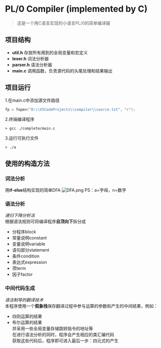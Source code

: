 # PL/0 Compiler (implemented by C)
> 这是一个用C语言实现的⼩语⾔PL/0的简单编译器
## 项目结构
- **util.h** 存放所有用到的全局变量和宏定义
- **lexer.h** 词法分析器
- **parser.h** 语法分析器
- **main.c** 调用函数，负责源代码的头尾处理和结果输出
## 项目运行
1.在main.c中添加源文件路径
```c
fp = fopen("D:\\VSCodeProjects\\compiler\\source.txt", "r");
```
2.终端编译程序
```
> gcc ./complete/main.c
```
3.运行可执行文件
```
> ./a
```
## 使用的构造方法
### 词法分析
用**if-else**结构实现的简单DFA
![DFA.png](https://s2.loli.net/2023/12/01/lAuRfM7cUwhiOoX.png)
PS：a=字母，n=数字
### 语法分析
*递归下降分析法*</br>
根据语法规则可将编译程序**自顶向下**拆分成</br>
- 分程序block
- 常量说明constant
- 变量说明variable
- 语句部分statement
- 条件condition
- 表达式expression
- 项term
- 因子factor
### 中间代码生成
*语法制导的翻译技术*</br>
本程序使用一个**假象栈**保存翻译过程中参与运算的参数和产生的中间结果，例如：
- 四则运算的结果
- 布尔运算的结果</br>
并采用一些全局变量存储跳转指令的地址等  
在进行语法分析的同时，程序会产生相应的类汇编代码</br>
获取这些代码后，程序即可进入最后一步：四元式的产生